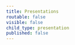 ```yaml
---
title: Presentations
routable: false
visible: false
child_type: presentation
published: false
---
```


